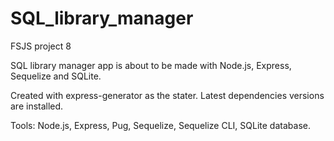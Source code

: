 # SQL_library_manager
 FSJS project 8

SQL library manager app is about to be made with Node.js, Express, Sequelize and SQLite.

Created with express-generator as the stater. Latest dependencies versions are installed.

Tools: Node.js, Express, Pug, Sequelize, Sequelize CLI, SQLite database.